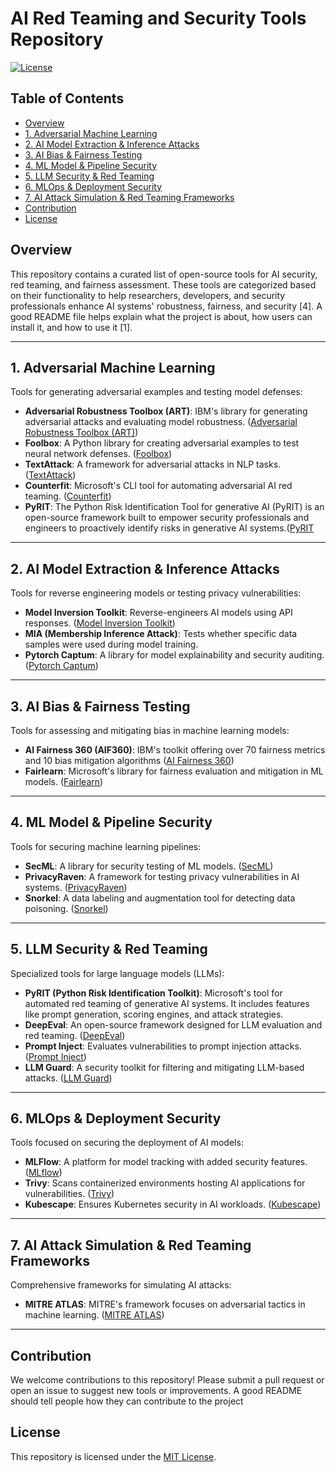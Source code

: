 # AI Red Teaming and Security Tools Repository

[![License](https://img.shields.io/badge/License-MIT-blue.svg)](LICENSE)

## Table of Contents
- [Overview](#overview)
- [1. Adversarial Machine Learning](#1-adversarial-machine-learning)
- [2. AI Model Extraction & Inference Attacks](#2-ai-model-extraction--inference-attacks)
- [3. AI Bias & Fairness Testing](#3-ai-bias--fairness-testing)
- [4. ML Model & Pipeline Security](#4-ml-model--pipeline-security)
- [5. LLM Security & Red Teaming](#5-llm-security--red-teaming)
- [6. MLOps & Deployment Security](#6-mlops--deployment-security)
- [7. AI Attack Simulation & Red Teaming Frameworks](#7-ai-attack-simulation--red-teaming-frameworks)
- [Contribution](#contribution)
- [License](#license)

## Overview
This repository contains a curated list of open-source tools for AI security, red teaming, and fairness assessment. These tools are categorized based on their functionality to help researchers, developers, and security professionals enhance AI systems' robustness, fairness, and security [4]. A good README file helps explain what the project is about, how users can install it, and how to use it [1].

---

## 1. Adversarial Machine Learning
Tools for generating adversarial examples and testing model defenses:
- **Adversarial Robustness Toolbox (ART)**: IBM's library for generating adversarial attacks and evaluating model robustness. ([Adversarial Robustness Toolbox (ART)](https://github.com/ibm/adversarial-robustness-toolbox))
- **Foolbox**: A Python library for creating adversarial examples to test neural network defenses. ([Foolbox](https://github.com/bethgelab/foolbox))
- **TextAttack**: A framework for adversarial attacks in NLP tasks. ([TextAttack](https://github.com/QData/TextAttack))
- **Counterfit**: Microsoft's CLI tool for automating adversarial AI red teaming. ([Counterfit](https://github.com/Azure/counterfit))
- **PyRIT**: The Python Risk Identification Tool for generative AI (PyRIT) is an open-source framework built to empower security professionals and engineers to proactively identify risks in generative AI systems.([PyRIT](https://github.com/Azure/PyRIT)

---

## 2. AI Model Extraction & Inference Attacks
Tools for reverse engineering models or testing privacy vulnerabilities:
- **Model Inversion Toolkit**: Reverse-engineers AI models using API responses. ([Model Inversion Toolkit](https://github.com/ffhibnese/Model-Inversion-Attack-ToolBox))
- **MIA (Membership Inference Attack)**: Tests whether specific data samples were used during model training. 
- **Pytorch Captum**: A library for model explainability and security auditing. ([Pytorch Captum](https://github.com/pytorch/captum))

---

## 3. AI Bias & Fairness Testing
Tools for assessing and mitigating bias in machine learning models:
- **AI Fairness 360 (AIF360)**: IBM's toolkit offering over 70 fairness metrics and 10 bias mitigation algorithms ([AI Fairness 360](https://ai-fairness-360.org))
- **Fairlearn**: Microsoft's library for fairness evaluation and mitigation in ML models. ([Fairlearn](https://github.com/fairlearn/fairlearn))

---

## 4. ML Model & Pipeline Security
Tools for securing machine learning pipelines:
- **SecML**: A library for security testing of ML models. ([SecML](https://github.com/secml/secml))
- **PrivacyRaven**: A framework for testing privacy vulnerabilities in AI systems. ([PrivacyRaven](https://github.com/AI-infrastructure-Foundation/PrivacyRaven))
- **Snorkel**: A data labeling and augmentation tool for detecting data poisoning. ([Snorkel](https://github.com/snorkel-ai/snorkel))

---

## 5. LLM Security & Red Teaming
Specialized tools for large language models (LLMs):
- **PyRIT (Python Risk Identification Toolkit)**: Microsoft's tool for automated red teaming of generative AI systems. It includes features like prompt generation, scoring engines, and attack strategies.
- **DeepEval**: An open-source framework designed for LLM evaluation and red teaming. ([DeepEval](https://github.com/confident-ai/deepeval))
- **Prompt Inject**: Evaluates vulnerabilities to prompt injection attacks. ([Prompt Inject](https://github.com/protectai/prompt-inject))
- **LLM Guard**: A security toolkit for filtering and mitigating LLM-based attacks. ([LLM Guard](https://github.com/laiyer-ai/llm-guard))

---

## 6. MLOps & Deployment Security
Tools focused on securing the deployment of AI models:
- **MLFlow**: A platform for model tracking with added security features. ([MLflow](https://github.com/mlflow/mlflow))
- **Trivy**: Scans containerized environments hosting AI applications for vulnerabilities. ([Trivy](https://github.com/aquasecurity/trivy))
- **Kubescape**: Ensures Kubernetes security in AI workloads. ([Kubescape](https://github.com/kubescape/kubescape))

---

## 7. AI Attack Simulation & Red Teaming Frameworks
Comprehensive frameworks for simulating AI attacks:
- **MITRE ATLAS**: MITRE's framework focuses on adversarial tactics in machine learning. ([MITRE ATLAS](https://atlas.mitre.org/))

---

## Contribution
We welcome contributions to this repository! Please submit a pull request or open an issue to suggest new tools or improvements. A good README should tell people how they can contribute to the project

## License
This repository is licensed under the [MIT License](LICENSE).
